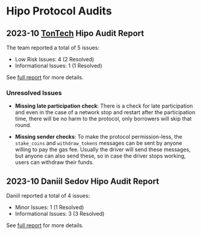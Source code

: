# Hipo Protocol Audits

## 2023-10 [TonTech](https://ton.tech/) Hipo Audit Report

The team reported a total of 5 issues:

- Low Risk Issues: 4 (2 Resolved)
- Informational Issues: 1 (1 Resolved)

See [full report](TonTech%20Hipo%20Audit%20Report%202023-10.pdf) for more details.

### Unresolved Issues

- **Missing late participation check**: There is a check for late participation and even in the case of a network stop and restart after the participation time, there will be no harm to the protocol, only borrowers will skip that round.

- **Missing sender checks**: To make the protocol permission-less, the `stake_coins` and `withdraw_tokens` messages can be sent by anyone willing to pay the gas fee. Usually the driver will send these messages, but anyone can also send these, so in case the driver stops working, users can withdraw their funds.

## 2023-10 Daniil Sedov Hipo Audit Report

Daniil reported a total of 4 issues:

- Minor Issues: 1 (1 Resolved)
- Informational Issues: 3 (3 Resolved)

See [full report](Daniil%20Sedov%20Hipo%20Audit%20Report%202023-10.pdf) for more details.
